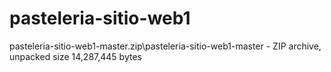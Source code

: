 # pasteleria-sitio-web1 
pasteleria-sitio-web1-master.zip\pasteleria-sitio-web1-master - ZIP archive, unpacked size 14,287,445 bytes 
